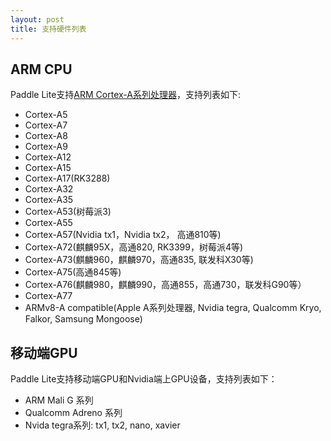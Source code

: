```yaml
---
layout: post
title: 支持硬件列表
---
```


## ARM CPU
Paddle Lite支持[ARM Cortex-A系列处理器](https://en.wikipedia.org/wiki/ARM_Cortex-A)，支持列表如下:
- Cortex-A5
- Cortex-A7
- Cortex-A8
- Cortex-A9
- Cortex-A12
- Cortex-A15
- Cortex-A17(RK3288)
- Cortex-A32
- Cortex-A35
- Cortex-A53(树莓派3)
- Cortex-A55
- Cortex-A57(Nvidia tx1，Nvidia tx2， 高通810等)
- Cortex-A72(麒麟95X，高通820, RK3399，树莓派4等)
- Cortex-A73(麒麟960，麒麟970，高通835, 联发科X30等)
- Cortex-A75(高通845等)
- Cortex-A76(麒麟980，麒麟990，高通855，高通730，联发科G90等）
- Cortex-A77
- ARMv8-A compatible(Apple A系列处理器, Nvidia tegra, Qualcomm Kryo, Falkor, Samsung Mongoose)

## 移动端GPU
Paddle Lite支持移动端GPU和Nvidia端上GPU设备，支持列表如下：
- ARM Mali G 系列
- Qualcomm Adreno 系列
- Nvida tegra系列: tx1, tx2, nano, xavier
